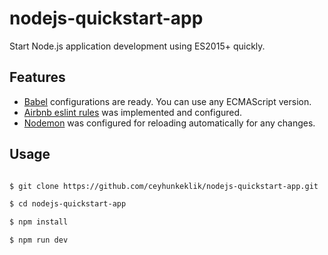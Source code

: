 
# nodejs-quickstart-app



Start Node.js application development using ES2015+ quickly.



## Features

 - [Babel](https://github.com/babel/babel) configurations are ready. You can use any ECMAScript version.
 - [Airbnb eslint rules](https://github.com/airbnb/javascript) was implemented and configured.
 - [Nodemon](https://github.com/remy/nodemon/) was configured for reloading automatically for any changes.

## Usage
```bash

$ git clone https://github.com/ceyhunkeklik/nodejs-quickstart-app.git

$ cd nodejs-quickstart-app

$ npm install

$ npm run dev

```
